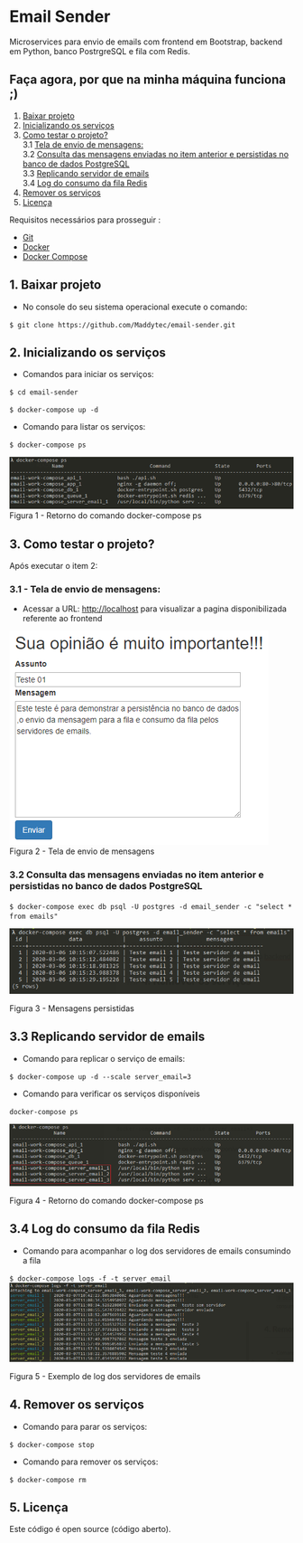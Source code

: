 # Email Sender

Microservices para envio de emails com frontend em Bootstrap, backend em Python, banco PostrgreSQL e fila com Redis.

## Faça agora, por que na minha máquina funciona ;)
1. [Baixar projeto](#1-baixar-projeto)
2. [Inicializando os serviços](#2-inicializando-os-serviços)
3. [Como testar o projeto?](#3-como-testar-o-projeto)
<br>3.1 [Tela de envio de mensagens:](#31---tela-de-envio-de-mensagens)
<br>3.2 [Consulta das mensagens enviadas no item anterior e persistidas no banco de dados PostgreSQL](#32-consulta-das-mensagens-enviadas-no-item-anterior-e-persistidas-no-banco-de-dados-postgresql)
<br>3.3 [Replicando servidor de emails](#33-replicando-servidor-de-emails)
<br>3.4 [Log do consumo da fila Redis](#34-log-do-consumo-da-fila-redis)
4. [Remover os serviços](#4-remover-os-servi%C3%A7os)
5. [Licença](#5-licença)


Requisitos necessários para prosseguir :
* <a href="https://git-scm.com/downloads" target="_blank">Git</a>
* <a href="https://docs.docker.com/get-docker/" target="_blank">Docker</a>
* <a href="https://docs.docker.com/compose/install/" target="_blank">Docker Compose</a>

## 1. Baixar projeto
- No console do seu sistema operacional execute o comando: 

`$ git clone https://github.com/Maddytec/email-sender.git`
 

## 2. Inicializando os serviços

 - Comandos para iniciar os serviços:

`$ cd email-sender`

`$ docker-compose up -d`

- Comando para listar os serviços:

`$ docker-compose ps`

![Figura 1 - Retorno do comando docker-compose ps](image/ps.png)
Figura 1 - Retorno do comando docker-compose ps

## 3. Como testar o projeto?

Após executar o item 2:
  
### 3.1 - Tela de envio de mensagens:

 - Acessar a URL: [http://localhost](http://localhost) para visualizar a pagina disponibilizada referente ao frontend

![Figura 2 - Tela de envio de mensagem](image/mensagem.png)
 Figura 2 - Tela de envio de  mensagens
  
### 3.2 Consulta das mensagens enviadas no item anterior e persistidas no banco de dados PostgreSQL

`$ docker-compose exec db psql -U postgres -d email_sender -c "select * from emails"`

![Mensagens persistidas](image/select.png)
  
 Figura 3 - Mensagens persistidas

## 3.3 Replicando servidor de emails
- Comando para replicar o serviço de emails:

`$ docker-compose up -d --scale server_email=3`

- Comando para verificar os serviços disponíveis

`docker-compose ps`    

![Figura 4 - Retorno do comando docker-compose ps](image/emails.png)

Figura 4 - Retorno do comando docker-compose ps

## 3.4 Log do consumo da fila Redis
- Comando para acompanhar o log dos servidores de emails consumindo a fila

`$ docker-compose logs -f -t server_email` 
  ![Figura 5 - Retorno do comando](image/log.png)

Figura 5 - Exemplo de log dos servidores de emails
 
## 4. Remover os serviços
- Comando para parar os serviços:

`$ docker-compose stop`

- Comando para remover os serviços:

`$ docker-compose rm`

## 5. Licença

Este código é open source (código aberto).
